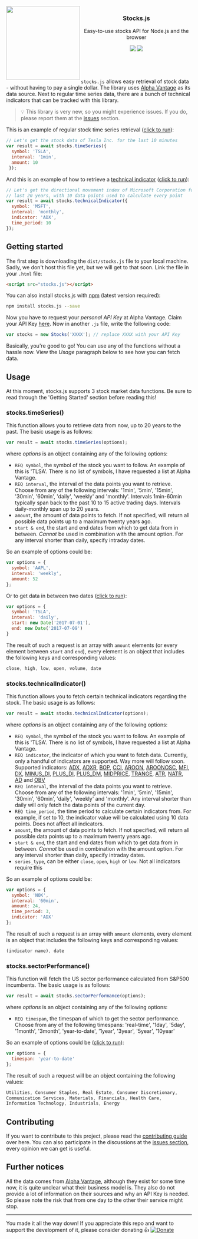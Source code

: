 <img align='left' src="http://i.imgur.com/RhlrUuG.png" width="200">

<h3 align='center'>Stocks.js</h3>
<p align="center">
  Easy-to-use stocks API for Node.js and the browser</a>
</p>

<p align="center">
  <a href="https://www.npmjs.com/package/stocks.js">
  <img src="https://img.shields.io/npm/v/stocks.js.svg?style=flat-square"></a>
  <a href="https://travis-ci.org/wagenaartje/stocks.js">
  <img src="https://img.shields.io/travis/wagenaartje/stocks.js/master.svg?style=flat-square"></a>
</p>

&zwnj;

#

`stocks.js` allows easy retrieval of stock data - without having to pay a single
dollar. The library uses [Alpha Vantage](https://www.alphavantage.co/) as its
data source. Next to regular time series data, there are a bunch of technical
indicators that can be tracked with this library.

> :bulb: This library is very new, so you might experience issues. If you do,
please report them at the [issues](https://github.com/wagenaartje/stocks.js/issues)
section.

This is an example of regular stock time series retrieval
([click to run](https://jsfiddle.net/wagenaartje/2pph8rax/4/)):


```js
// Let's get the stock data of Tesla Inc. for the last 10 minutes
var result = await stocks.timeSeries({
  symbol: 'TSLA',
  interval: '1min',
  amount: 10
 });
```

And this is an example of how to retrieve a [technical
indicator](https://www.alphavantage.co/documentation/#technical-indicators)
([click to run](https://jsfiddle.net/wagenaartje/2pph8rax/5/)):

```js
// Let's get the directional movement index of Microsoft Corporation for the
// last 20 years, with 10 data points used to calculate every point
var result = await stocks.technicalIndicator({
  symbol: 'MSFT',
  interval: 'monthly',
  indicator: 'ADX',
  time_period: 10
});
```

## Getting started
The first step is downloading the `dist/stocks.js` file to your local machine.
Sadly, we don't host this file yet, but we will get to that soon. Link the file
in your `.html` file:

```html
<script src="stocks.js"></script>
```

You can also install stocks.js with [npm](https://www.npmjs.com/) (latest
version required):

```cmd
npm install stocks.js --save
```

Now you have to request your *personal API Key* at Alpha Vantage. Claim your
API Key [here](https://www.alphavantage.co/support/#api-key). Now in another
`.js` file, write the following code:

```js
var stocks = new Stocks('XXXX'); // replace XXXX with your API Key
```

Basically, you're good to go! You can use any of the functions without a hassle
now. View the *Usage* paragraph below to see how you can fetch data.

## Usage
At this moment, stocks.js supports 3 stock market data functions. Be sure to
read through the 'Getting Started' section before reading this!

### stocks.timeSeries()
This function allows you to retrieve data from now, up to 20 years to the past.
The basic usage is as follows:

```js
var result = await stocks.timeSeries(options);
```

where *options* is an object containing any of the following options:

* `REQ symbol`, the symbol of the stock you want to follow. An example of this
is 'TLSA'. There is no list of symbols, I have requested a list at Alpha
Vantage.
* `REQ interval`, the interval of the data points you want to retrieve. Choose
from any of the following intervals: '1min', '5min', '15min', '30min', '60min',
'daily', 'weekly' and 'monthly'. Intervals 1min-60min typically span back to the
past 10 to 15 active trading days. Intervals daily-monthly span up to 20 years.
* `amount`, the amount of data points to fetch. If not specified, will return
all possible data points up to a maximum twenty years ago.
* `start & end`, the start and end dates from which to get data from in between.
_Cannot_ be used in combination with the amount option. For any interval shorter
than daily, specify intraday dates.

So an example of options could be:

```js
var options = {
  symbol: 'AAPL',
  interval: 'weekly',
  amount: 52
};
```

Or to get data in between two dates ([click to run](https://jsfiddle.net/wagenaartje/2pph8rax/6/)):

```js
var options = {
  symbol: 'TSLA',
  interval: 'daily',
  start: new Date('2017-07-01'),
  end: new Date('2017-07-09')
}
```

The result of such a request is an array with `amount` elements (or every
element between `start` and `end`), every element is an object that includes the
following keys and corresponding values:

```js
close, high, low, open, volume, date
```

### stocks.technicalIndicator()

This function allows you to fetch certain technical indicators regarding the
stock. The basic usage is as follows:

```js
var result = await stocks.technicalIndicator(options);
```

where *options* is an object containing any of the following options:

* `REQ symbol`, the symbol of the stock you want to follow. An example of this
is 'TLSA'. There is no list of symbols, I have requested a list at Alpha
Vantage.
* `REQ indicator`, the indicator of which you want to fetch data. Currently,
only a handful of indicators are supported. Way more will follow soon. Supported
indicators: [ADX](https://www.alphavantage.co/documentation/#adx),
[ADXR](https://www.alphavantage.co/documentation/#adxr),
[BOP](https://www.alphavantage.co/documentation/#bop),
[CCI](https://www.alphavantage.co/documentation/#cci),
[AROON](https://www.alphavantage.co/documentation/#aroon),
[AROONOSC](https://www.alphavantage.co/documentation/#aroonosc),
[MFI](https://www.alphavantage.co/documentation/#mfi),
[DX](https://www.alphavantage.co/documentation/#dx),
[MINUS_DI](https://www.alphavantage.co/documentation/#minusdi),
[PLUS_DI](https://www.alphavantage.co/documentation/#plusdi),
[PLUS_DM](https://www.alphavantage.co/documentation/#plusdm),
[MIDPRICE](https://www.alphavantage.co/documentation/#midprice),
[TRANGE](https://www.alphavantage.co/documentation/#trange),
[ATR](https://www.alphavantage.co/documentation/#atr),
[NATR](https://www.alphavantage.co/documentation/#natr),
[AD](https://www.alphavantage.co/documentation/#ad) and
[OBV](https://www.alphavantage.co/documentation/#obv)
* `REQ interval`, the interval of the data points you want to retrieve. Choose
from any of the following intervals: '1min', '5min', '15min', '30min', '60min',
'daily', 'weekly' and 'monthly'. Any interval shorter than daily will only fetch
the data points of the current day.
* `REQ time_period`, the time period to calculate certain indicators from. For
example, if set to 10, the indicator value will be calculated using 10 data
points. Does not affect all indicators.
* `amount`, the amount of data points to fetch. If not specified, will return
all possible data points up to a maximum twenty years ago.
* `start & end`, the start and end dates from which to get data from in between.
_Cannot_ be used in combination with the amount option. For any interval shorter
than daily, specify intraday dates.
* `series_type`, can be either `close`, `open`, `high` or `low`. Not all
indicators require this

So an example of options could be:

```js
var options = {
  symbol: 'NOK',
  interval: '60min',
  amount: 24,
  time_period: 3,
  indicator: 'ADX'
};
```

The result of such a request is an array with `amount` elements, every element
is an object that includes the following keys and corresponding values:

```js
(indicator name), date
```

### stocks.sectorPerformance()
This function will fetch the US sector performance calculated from S&P500
incumbents. The basic usage is as follows:

```js
var result = await stocks.sectorPerformance(options);
```

where *options* is an object containing any of the following options:

* `REQ timespan`, the timespan of which to get the sector performance. Choose
from any of the following timespans: 'real-time', '1day', '5day', '1month',
'3month', 'year-to-date', '1year', '3year', '5year', '10year'

So an example of options could be
([click to run](https://jsfiddle.net/wagenaartje/up4nnr4a/2/)):

```js
var options = {
  timespan: 'year-to-date'
};
```

The result of such a request will be an object containing the following values:

```js
Utilities, Consumer Staples, Real Estate, Consumer Discretionary,
Communication Services, Materials, Financials, Health Care,
Information Technology, Industrials, Energy
```

## Contributing
If you want to contribute to this project, please read the [contributing guide](https://github.com/wagenaartje/stocks.js/blob/master/CONTRIBUTING.md)
over here. You can also participate in the discussions at the [issues
section](https://github.com/wagenaartje/stocks.js/issues), every opinion we can
get is useful.

## Further notices
All the data comes from [Alpha Vantage](https://www.alphavantage.co/), although
they exist for some time now, it is quite unclear what their business model is.
They also do not provide a lot of information on their sources and why an API
Key is needed. So please note the risk that from one day to the other their
service might stop.

<hr>

You made it all the way down! If you appreciate this repo and want to support the development of it, please consider donating :thumbsup:
[![Donate](https://img.shields.io/badge/Donate-PayPal-green.svg)](https://www.paypal.com/cgi-bin/webscr?cmd=_s-xclick&hosted_button_id=CXS3G8NHBYEZE)
